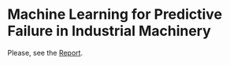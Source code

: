 # Machine Learning for Predictive Failure in Industrial Machinery
Please, see the [Report](./Report/).
